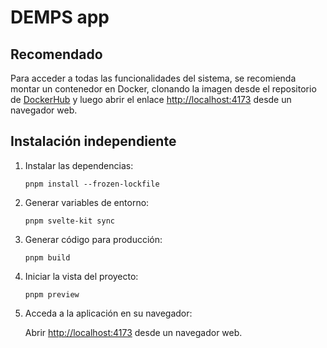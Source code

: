# DEMPS app

## Recomendado

Para acceder a todas las funcionalidades del sistema, se recomienda montar un contenedor en Docker, clonando la imagen desde el repositorio de [DockerHub](https://hub.docker.com/repository/docker/arielsalgado/demps-next/general) y luego abrir el enlace [http://localhost:4173](http://localhost:4173) desde un navegador web.

## Instalación independiente

1. Instalar las dependencias:

   ```
   pnpm install --frozen-lockfile
   ```

2. Generar variables de entorno:

   ```
   pnpm svelte-kit sync
   ```

3. Generar código para producción:

   ```
   pnpm build
   ```

4. Iniciar la vista del proyecto:

   ```
   pnpm preview
   ```

5. Acceda a la aplicación en su navegador:

   Abrir [http://localhost:4173](http://localhost:4173) desde un navegador web.
